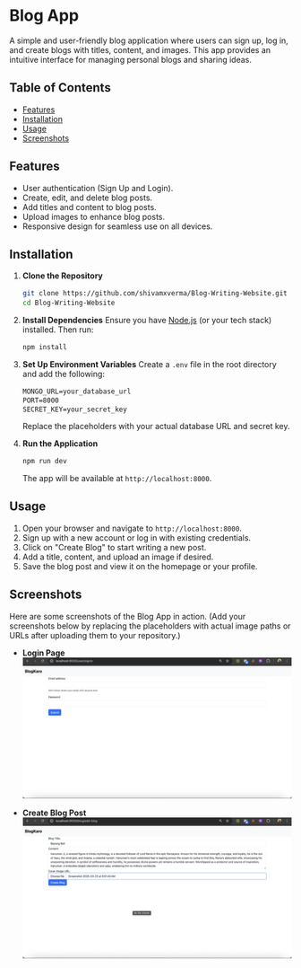 # Blog App

A simple and user-friendly blog application where users can sign up, log in, and create blogs with titles, content, and images. This app provides an intuitive interface for managing personal blogs and sharing ideas.

## Table of Contents
- [Features](#features)
- [Installation](#installation)
- [Usage](#usage)
- [Screenshots](#screenshots)

## Features
- User authentication (Sign Up and Login).
- Create, edit, and delete blog posts.
- Add titles and content to blog posts.
- Upload images to enhance blog posts.
- Responsive design for seamless use on all devices.

## Installation

1. **Clone the Repository**
   ```bash
   git clone https://github.com/shivamxverma/Blog-Writing-Website.git
   cd Blog-Writing-Website
   ```

2. **Install Dependencies**
   Ensure you have [Node.js](https://nodejs.org/) (or your tech stack) installed. Then run:
   ```bash
   npm install
   ```

3. **Set Up Environment Variables**
   Create a `.env` file in the root directory and add the following:
   ```
   MONGO_URL=your_database_url
   PORT=8000
   SECRET_KEY=your_secret_key
   ```
   Replace the placeholders with your actual database URL and secret key.

4. **Run the Application**
   ```bash
   npm run dev
   ```
   The app will be available at `http://localhost:8000`.

## Usage
1. Open your browser and navigate to `http://localhost:8000`.
2. Sign up with a new account or log in with existing credentials.
3. Click on "Create Blog" to start writing a new post.
4. Add a title, content, and upload an image if desired.
5. Save the blog post and view it on the homepage or your profile.

## Screenshots

Here are some screenshots of the Blog App in action. (Add your screenshots below by replacing the placeholders with actual image paths or URLs after uploading them to your repository.)

- **Login Page**  
  ![Login Page](screenshots/login-page.png)

- **Create Blog Post**  
  ![Create Blog](screenshots/create-blog.png)

